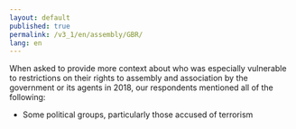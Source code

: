 ```yaml
---
layout: default
published: true
permalink: /v3_1/en/assembly/GBR/
lang: en
---
```


When asked to provide more context about who was especially vulnerable to restrictions on their rights to assembly and association by the government or its agents in 2018, our respondents mentioned all of the following:
-	Some political groups, particularly those accused of terrorism

